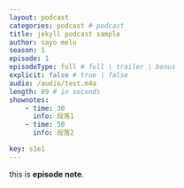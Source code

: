 ```yaml
---
layout: podcast
categories: podcast # podcast
title: jekyll podcast sample
author: sayo melu
season: 1
episode: 1
episodeType: full # full | trailer | bonus
explicit: false # true | false
audio: /audio/test.m4a
length: 89 # in seconds
shownotes:
    - time: 30
      info: 段落1
    - time: 50
      info: 段落2

key: s1e1
---
```


this is **episode note**.
